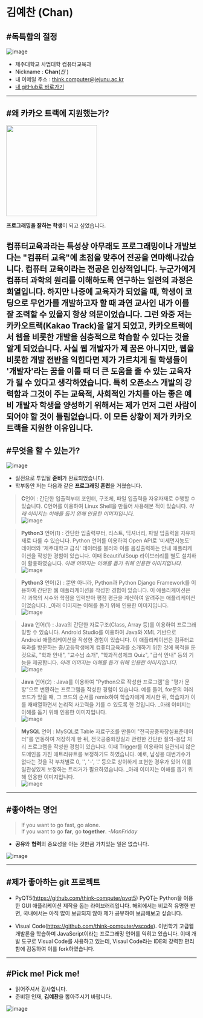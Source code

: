 # 김예찬 (Chan)
## #독특함의 절정

![image](https://item.kakaocdn.net/do/36e509cee3c0d3e6284e26f4df760bcaf43ad912ad8dd55b04db6a64cddaf76d)
* 제주대학교 사범대학 컴퓨터교육과
* Nickname : **Chan**(*찬* )
* 내 이메일 주소 : think.computer@jejunu.ac.kr
* [내 gitHub로 바로가기](https://github.com/think-computer/opensource-class)
---
## #왜 카카오 트랙에 지원했는가?

<img src = "http://www.ichibanguhak.com/public_html/main/data/cheditor4/1805/9f1c338f2b48eb257d0371b628f18560_8yl2S5rLLV6ZQ4l.gif" style = "height : 240px">

**프로그래밍을 잘하는 학생**이 되고 싶었습니다. <br>

컴퓨터교육과라는 특성상 아무래도 프로그래밍이나 개발보다는 "컴퓨터 교육"에 초점을 맞추어 전공을 연마해나갔습니다. 컴퓨터 교육이라는 전공은 인상적입니다. 누군가에게 컴퓨터 과학의 원리를 이해하도록 연구하는 일련의 과정은 희열입니다. 하지만 나중에 교육자가 되었을 때, 학생이 코딩으로 무언가를 개발하고자 할 때 과연 교사인 내가 이를 잘 조력할 수 있을지 항상 의문이었습니다. 그런 와중 저는 카카오트랙(Kakao Track)을 알게 되었고, 카카오트랙에서 웹을 비롯한 개발을 심층적으로 학습할 수 있다는 것을 알게 되었습니다. 사실 웹 개발자가 제 꿈은 아니지만, 웹을 비롯한 개발 전반을 익힌다면 제가 가르치게 될 학생들이 '개발자'라는 꿈을 이룰 때 더 큰 도움을 줄 수 있는 교육자가 될 수 있다고 생각하였습니다. 특히 오픈소스 개발의 강력함과 그것이 주는 교육적, 사회적인 가치를 아는 좋은 예비 개발자 학생을 양성하기 위해서는 제가 먼저 그런 사람이 되어야 할 것이 틀림없습니다. 이 모든 상황이 제가 카카오 트랙을 지원한 이유입니다.
---
##  #무엇을 할 수 있는가?
![image](https://item.kakaocdn.net/do/7bc82c52413617e0d1e252f100c4738bf43ad912ad8dd55b04db6a64cddaf76d)
* 실전으로 투입될 **준비**가 완료되었습니다.
* 학부동안 저는 다음과 같은 **프로그래밍 훈련**을 거쳤습니다.

> **C**언어 : 간단한 입출력부터 포인터, 구조체, 파일 입출력을 자유자재로 수행할 수 있습니다. C언어를 이용하여 Linux Shell을 만들어 사용해본 적이 있습니다. _아래 이미지는 이해를 돕기 위해 인용한 이미지입니다._ 
<br> ![image](http://blogfiles.naver.net/20130917_211/jjhkkorea_1379395692879kDXwi_PNG/091713_0528_LinuxShell3.png)

> **Python3** 언어(1) : 간단한 입출력부터, 리스트, 딕셔너리, 파일 입출력을 자유자재로 다룰 수 있습니다. Python 언어를 이용하여 Open API로 '미세먼지농도' 데이터와 '제주대학교 급식' 데이터를 불러와 이를 음성출력하는 안내 애플리케이션을 작성한 경험이 있습니다. 이때 BeautifulSoup 라이브러리를 별도 설치하여 활용하였습니다. _아래 이미지는 이해를 돕기 위해 인용한 이미지입니다._ <br> ![image](https://upload.wikimedia.org/wikipedia/commons/thumb/f/f9/Open-APIs-v5.png/220px-Open-APIs-v5.png)

> **Python3** 언어(2) : 뿐만 아니라, Python과 Python Django Framework를 이용하여 간단한 웹 애플리케이션을 작성한 경험이 있습니다. 이 애플리케이션은 각 과목의 시수와 학점을 입력받아 평점 평균을 계산하여 알려주는 애플리케이션이었습니다. _아래 이미지는 이해를 돕기 위해 인용한 이미지입니다.
<br> ![image](https://encrypted-tbn0.gstatic.com/images?q=tbn:ANd9GcQIQSFUrHSxtaAECVXdTUQNVQa0qd1FBwUPgYmlk7nsvUEucPDa)

> **Java** 언어(1) : Java의 간단한 자료구조(Class, Array 등)를 이용하여 프로그래밍할 수 있습니다. Android Studio를 이용하여 Java와 XML 기반으로 Android 애플리케이션을 작성한 경험이 있습니다. 이 애플리케이션은 컴퓨터교육과를 방문하는 중/고등학생에게 컴퓨터교육과를 소개하기 위한 것에 목적을 둔 것으로, "학과 안내", "교수님 소개", "학과적성체크 Quiz", "급식 안내" 등의 기능을 제공합니다. *아래 이미지는 이해를 돕기 위해 인용한 이미지입니다.* 
<br> ![image](https://search.pstatic.net/common/?src=http%3A%2F%2Fblogfiles.naver.net%2F20150331_157%2Fstarcards_1427794140662aGwYk_PNG%2F033115_0928_AndroidStud4.png&type=b400)

> **Java** 언어(2) : Java를 이용하여 "Python으로 작성한 프로그램"을 "평가 문항"으로 변환하는 프로그램을 작성한 경험이 있습니다. 예를 들어, for문의 여러 코드가 있을 때, 그 코드의 순서를 remix하여 학습자에게 제시한 뒤, 학습자가 이를 재배열하면서 논리적 사고력을 기를 수 있도록 한 것입니다. _아래 이미지는 이해를 돕기 위해 인용한 이미지입니다.
<br> ![image](http://blogfiles.naver.net/20150404_130/sarate14_1428115584581d1CLh_PNG/%BC%B1%C5%C3_%BF%B5%BF%AA_003.png)

> **MySQL** 언어 : MySQL로 Table 자료구조를 만들어 "전국공중화장실표준데이터"를 연동하여 저장하게 한 뒤, 전국공중화장실과 관련한 간단한 질의-응답 처리 프로그램을 작성한 경험이 있습니다. 이때 Trigger를 이용하여 일관되지 않은 도메인을 가진 애트리뷰트를 보정하기도 하였습니다. 예로, 남성용 대변기수가 없다는 것을 각 부처별로 0, '', '-', '.' 등으로 상이하게 표현한 경우가 있어 이를 일관성있게 보정하는 트리거가 필요하였습니다. _아래 이미지는 이해를 돕기 위해 인용한 이미지입니다.
<br> ![image](http://blogfiles.naver.net/20140509_80/moororo_1399629400107TYmmL_PNG/5.png)

---
## #좋아하는 명언
> If you want to go fast, go alone.  
> If you want to go **far**, go **together**.
> _-ManFriday_

* **공유**와 **협력**의 중요성을 아는 것만큼 가치있는 일은 없습니다.

![image](https://item.kakaocdn.net/do/4c39a4e3b7aaa984fac1f92b4de16a7af43ad912ad8dd55b04db6a64cddaf76d)

---
## #제가 좋아하는 git 프로젝트
* PyQT5(https://github.com/think-computer/pyqt5)
PyQT는 Python을 이용한 GUI 애플리케이션 제작을 돕는 라이브러리입니다. 
해외에서는 비교적 유명한 반면, 국내에서는 아직 많이 보급되지 않아
제가 공부하여 보급해보고 싶습니다.

* Visual Code(https://github.com/think-computer/vscode).
이번학기 고급웹개발론을 학습하며 JavaScript이라는 프로그래밍 언어를
익히고 있습니다. 이때 개발 도구로 Visual Code를 사용하고 있는데,
Visaul Code라는 IDE의 강력한 편리함에 감동하여
이를 fork하였습니다. 
---

## #Pick me! Pick me! 
* 읽어주셔서 감사합니다.
* 준비된 인재, **김예찬**을 뽑아주시기 바랍니다.

![image](https://item.kakaocdn.net/do/d9eab65a838a51ffbf788e80d696de26f43ad912ad8dd55b04db6a64cddaf76d)
